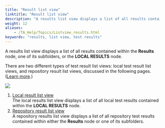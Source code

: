 ```yaml
--- 
title: "Result list view"
linktitle: "Result list view"
description: "A results list view displays a list of all results contained within the Results node, one of its subfolders, or the LOCAL RESULTS node."
weight: 12
aliases: 
    - /TA_Help/Topics/Listview_results.html
keywords: "results, list view, test results"
---
```


A results list view displays a list of all results contained within the **Results** node, one of its subfolders, or the **LOCAL RESULTS** node.

There are two different types of test result list views: local test result list views, and repository result list views, discussed in the following pages. \([Learn more](/TA_Help/Topics/Test_result.html).\)

![](/images/TA_Help/Images/Listview_result.png)

1.  [Local result list view](/TA_Help/Topics/Listview_results_local.html)  
The local results list view displays a list of all local test results contained within the **LOCAL RESULTS** node.
2.  [Repository result list view](/TA_Help/Topics/Listview_results_repository.html)  
A repository results list view displays a list of all repository test results contained within either the **Results** node or one of its subfolders.




